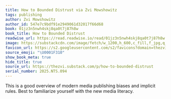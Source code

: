 ```yaml
---
title: How to Bounded Distrust via Zvi Mowshowitz
tags: publishing
author: Zvi Mowshowitz
author_id: 547e7c9bdf91e2949061d32017f66d68
book: 01jz3n5nwh4skj8qa0t7j87h8w
book_title: How to Bounded Distrust
readwise_url: https://read.readwise.io/read/01jz3n5nwh4skj8qa0t7j87h8w
image: https://substackcdn.com/image/fetch/w_1200,h_600,c_fill,f_jpg,q_auto:good,fl_progressive:steep,g_auto/https%3A%2F%2Fsubstack-post-media.s3.amazonaws.com%2Fpublic%2Fimages%2F0fb1602a-a62a-45b0-b03c-ba39a33f8ee0_512x512.png
favicon_url: https://s2.googleusercontent.com/s2/favicons?domain=thezvi.substack.com
source_emoji: "\U0001F310"
show_book_meta: true
hide_title: true
source_url: https://thezvi.substack.com/p/how-to-bounded-distrust
serial_number: 2025.NTS.094
---
```

This is a good overview of modern media publishing biases and implicit rules. Best to familiarize yourself with the new media literacy.